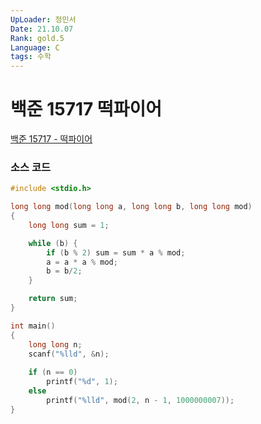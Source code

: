 ```yaml
---
UpLoader: 정민서
Date: 21.10.07
Rank: gold.5
Language: C
tags: 수학
---
```


# 백준 15717 떡파이어

[백준 15717 - 떡파이어](https://www.acmicpc.net/problem/15717)  
  
  
### 소스 코드

```c
#include <stdio.h>

long long mod(long long a, long long b, long long mod) 
{
	long long sum = 1;

	while (b) {
		if (b % 2) sum = sum * a % mod;
		a = a * a % mod;
		b = b/2;
	}

	return sum;
}

int main() 
{
	long long n;
	scanf("%lld", &n);
    
	if (n == 0) 
        printf("%d", 1);
	else 
        printf("%lld", mod(2, n - 1, 1000000007));
}

```
